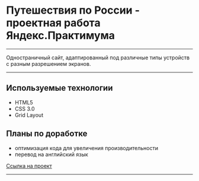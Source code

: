 # Путешествия по России - проектная работа Яндекс.Практимума

---

Одностраничный сайт, адаптированный под различные типы устройств с разным разрешением экранов.

---

## Используемые технологии
* HTML5
* CSS 3.0
* Grid Layout


## Планы по доработке
* оптимизация кода для увеличения производительности
* перевод на английский язык

[Ссылка на проект](https://tomat1990yandex.github.io/russian-travel/index.html)

---
